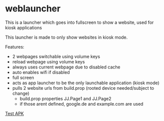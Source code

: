 # weblauncher
This is a launcher which goes into fullscreen to show a website, used for kiosk applications

This launcher is made to only show websites in kiosk mode.

Features:
- 2 webpages switchable using volume keys
- reload webpage using volume keys
- always uses current webpage due to disabled cache
- auto enables wifi if disabled
- full screen
- acts as app launcher to be the only launchable application (kiosk mode)
- pulls 2 website urls from build.prop (rooted device needed/subject to change)
  - build.prop properties JJ.Page1 and JJ.Page2
  - if those arent defined, google.de and example.com are used

[Test APK](https://github.com/programminghoch10/weblauncher/raw/master/app/release/app-release.apk)
